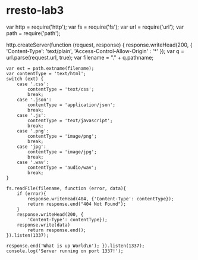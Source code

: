 # rresto-lab3

var http = require('http');
var fs = require('fs');
var url = require('url');
var path = require('path');

http.createServer(function (request, response) { response.writeHead(200, {
'Content-Type': 'text/plain',
'Access-Control-Allow-Origin' : '*' });
	var q = url.parse(request.url, true);
	var filename = "." + q.pathname;
	
	var ext = path.extname(filename);
	var contentType = 'text/html';
	switch (ext) {
		case '.css':
			contentType = 'text/css';
			break;
		case '.json':
			contentType = 'application/json';
			break;
		case '.js':
			contentType = 'text/javascript';
			break;
		case '.png':
			contentType = 'image/png';
			break;
		case 'jpg':
			contentType = 'image/jpg';
			break;
		case '.wav':
			contentType = 'audio/wav';
			break;
	}

	fs.readFile(filename, function (error, data){
		if (error){
			response.writeHead(404, {'Content-Type': contentType});
			return response.end("404 Not Found");
		}
		response.writeHead(200, {
			'Content-Type': contentType});
		response.write(data)
			return response.end();
	}).listen(1337);
	
	response.end('What is up World\n'); }).listen(1337);
	console.log('Server running on port 1337!');

